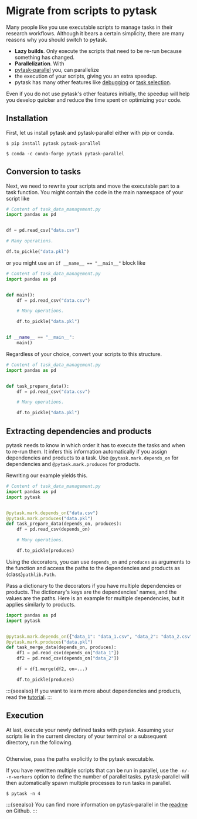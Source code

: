 # Migrate from scripts to pytask

Many people like you use executable scripts to manage tasks in their research workflows.
Although it bears a certain simplicity, there are many reasons why you should switch to
pytask.

- **Lazy builds**. Only execute the scripts that need to be re-run because something has
  changed.
- **Parallelization**. With
- [pytask-parallel](https://github.com/pytask-dev/pytask-parallel) you, can parallelize
- the execution of your scripts, giving you an extra speedup.
- pytask has many other features like [debugging](../tutorials/debugging.md) or
  [task selection](../tutorials/selecting_tasks.md).

Even if you do not use pytask's other features initially, the speedup will help you
develop quicker and reduce the time spent on optimizing your code.

## Installation

First, let us install pytask and pytask-parallel either with pip or conda.

```console
$ pip install pytask pytask-parallel

$ conda -c conda-forge pytask pytask-parallel
```

## Conversion to tasks

Next, we need to rewrite your scripts and move the executable part to a task function.
You might contain the code in the main namespace of your script like

```python
# Content of task_data_management.py
import pandas as pd


df = pd.read_csv("data.csv")

# Many operations.

df.to_pickle("data.pkl")
```

or you might use an `if __name__ == "__main__"` block like

```python
# Content of task_data_management.py
import pandas as pd


def main():
    df = pd.read_csv("data.csv")

    # Many operations.

    df.to_pickle("data.pkl")


if __name__ == "__main__":
    main()
```

Regardless of your choice, convert your scripts to this structure.

```python
# Content of task_data_management.py
import pandas as pd


def task_prepare_data():
    df = pd.read_csv("data.csv")

    # Many operations.

    df.to_pickle("data.pkl")
```

## Extracting dependencies and products

pytask needs to know in which order it has to execute the tasks and when to re-run them.
It infers this information automatically if you assign dependencies and products to a
task. Use `@pytask.mark.depends_on` for dependencies and `@pytask.mark.produces` for
products.

Rewriting our example yields this.

```python
# Content of task_data_management.py
import pandas as pd
import pytask


@pytask.mark.depends_on("data.csv")
@pytask.mark.produces("data.pkl")
def task_prepare_data(depends_on, produces):
    df = pd.read_csv(depends_on)

    # Many operations.

    df.to_pickle(produces)
```

Using the decorators, you can use `depends_on` and `produces` as arguments to the
function and access the paths to the dependencies and products as {class}`pathlib.Path`.

Pass a dictionary to the decorators if you have multiple dependencies or products. The
dictionary's keys are the dependencies' names, and the values are the paths. Here is an
example for multiple dependencies, but it applies similarly to products.

```python
import pandas as pd
import pytask


@pytask.mark.depends_on({"data_1": "data_1.csv", "data_2": "data_2.csv"})
@pytask.mark.produces("data.pkl")
def task_merge_data(depends_on, produces):
    df1 = pd.read_csv(depends_on["data_1"])
    df2 = pd.read_csv(depends_on["data_2"])

    df = df1.merge(df2, on=...)

    df.to_pickle(produces)
```

:::\{seealso} If you want to learn more about dependencies and products, read the
[tutorial](../tutorials/defining_dependencies_products.md). :::

## Execution

At last, execute your newly defined tasks with pytask. Assuming your scripts lie in the
current directory of your terminal or a subsequent directory, run the following.

```{include} ../_static/md/migrate-from-scripts-to-pytask.md
```

Otherwise, pass the paths explicitly to the pytask executable.

If you have rewritten multiple scripts that can be run in parallel, use the
`-n/--n-workers` option to define the number of parallel tasks. pytask-parallel will
then automatically spawn multiple processes to run tasks in parallel.

```console
$ pytask -n 4
```

:::\{seealso} You can find more information on pytask-parallel in the
[readme](https://github.com/pytask-dev/pytask-parallel) on Github. :::
